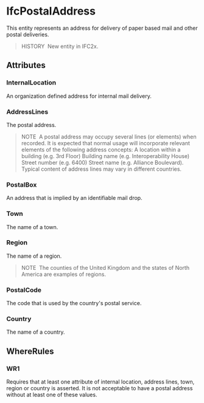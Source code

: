 # IfcPostalAddress

This entity represents an address for delivery of paper based mail and other postal deliveries.

> HISTORY&nbsp; New entity in IFC2x.

## Attributes

### InternalLocation
An organization defined address for internal mail delivery.

### AddressLines
The postal address.
> NOTE&nbsp; A postal address may occupy several lines (or elements) when recorded. It is expected that normal usage will incorporate relevant elements of the following address concepts: A location within a building (e.g. 3rd Floor) Building name (e.g. Interoperability House) Street number (e.g. 6400) Street name (e.g. Alliance Boulevard). Typical content of address lines may vary in different countries.

### PostalBox
An address that is implied by an identifiable mail drop.

### Town
The name of a town.

### Region
The name of a region.
> NOTE&nbsp; The counties of the United Kingdom and the states of North America are examples of regions.

### PostalCode
The code that is used by the country's postal service.

### Country
The name of a country.

## WhereRules

### WR1
Requires that at least one attribute of internal location, address lines, town, region or country is asserted. It is not acceptable to have a postal address without at least one of these values.
